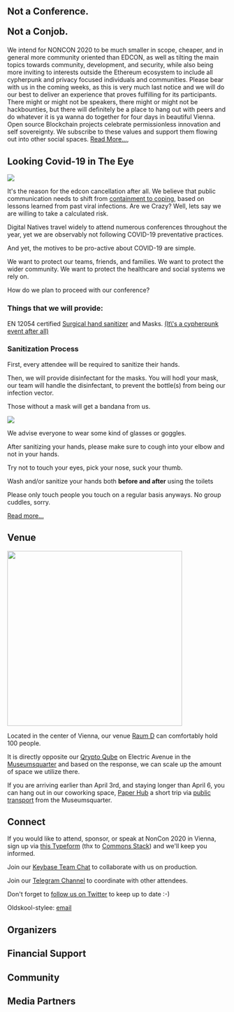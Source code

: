 <HeroImage state></HeroImage>

<Cta to="https://the-commons-stack.typeform.com/to/SemYgK" text="SIGNUP"></Cta>

<div>

## <p>Not a Conference.</p><p>Not a Conjob.</p>

We intend for NONCON 2020 to be much smaller in scope, cheaper,
and in general more community oriented than EDCON,
as well as tilting the main topics towards community, development, and security,
while also being more inviting to interests outside the Ethereum ecosystem
to include all cypherpunk and privacy focused individuals and communities.
Please bear with us in the coming weeks,
as this is very much last notice
and we will do our best to deliver an experience that proves fulfilling for its participants.
There might or might not be speakers, there might or might not be hackbounties,
but there will definitely be a place to hang out with peers
and do whatever it is ya wanna do together for four days in beautiful Vienna.
Open source Blockchain projects celebrate permissionless innovation and self sovereignty.
We subscribe to these values and support them flowing out into other social spaces.
[Read More...](https://www.parallele.at/not-a-conference-not-a-conjob/),
</div>

<div>

## Looking Covid-19 in The Eye

<Img src="/img/in-the-eye.jpg"></Img>

It's the reason for the edcon cancellation after all.
We believe that public communication needs to shift from
[containment to coping](https://www.psandman.com/col/swineflu2.htm),
based on lessons learned from past viral infections.
Are we Crazy? Well, lets say we are willing to take a calculated risk.

Digital Natives travel widely to attend numerous conferences throughout the year,
yet we are observably not following COVID-19 preventative practices.

And yet, the motives to be pro-active about COVID-19 are simple.

We want to protect our teams, friends, and families.
We want to protect the wider community.
We want to protect the healthcare and social systems we rely on.

How do we plan to proceed with our conference?

### Things that we will provide:

EN 12054 certified
[Surgical hand sanitizer](https://en.wikipedia.org/wiki/Hand_sanitizer#Surgical_hand_disinfection)
and Masks.
[(It\\\'s a cypherpunk event after all)](https://twitter.com/TheRealSmuggler/status/1203361366708494342?s=20)

### Sanitization Process

First, every attendee will be required to sanitize their hands.

Then, we will provide disinfectant for the masks.
You will hodl your mask,
our team will handle the disinfectant,
to prevent the bottle(s) from being our infection vector.

Those without a mask will get a bandana from us.

<Img class="center" src="/img/bandana.png"></Img>

We advise everyone to wear some kind of glasses or goggles. <DealWithIt state></DealWithIt>

After sanitizing your hands,
please make sure to cough into your elbow and not in your hands.

Try not to touch your eyes, pick your nose, suck your thumb.

Wash and/or sanitize your hands both **before and after** using the toilets

Please only touch people you touch on a regular basis anyways. No group cuddles, sorry.

[Read more...](https://www.parallele.at/lets-look-covid-19-dead-in-the-eye/)
</div>

<div>

## Venue

<Img class="pageImg" src="/img/qryptoquberaumd.jpg" height="400"></Img>

Located in the center of Vienna,
our venue
[Raum D](https://www.mqw.at/en/institutions/q21/institutions/raum-d-q21)
can comfortably hold 100 people.

It is directly opposite our
[Qrypto Qube](https://www.parallele.at/#qrypto-qube)
on Electric Avenue in the
[Museumsquarter](https://www.mqw.at/institutionen/q21/)
and based on the response, we can scale up the amount of space we utilize there.

If you are arriving earlier than April 3rd,
and staying longer than April 6, you can hang out in our coworking space,
[Paper Hub](https://www.parallele.at/#paperhub-coworking)
a short trip via
[public transport](https://www.google.com/maps/dir/MuseumsQuartier,+Museumsplatz,+Vienna/Hofstattgasse+4,+1180+Wien/@48.2167831,16.3352999,14z/data=!3m1!4b1!4m14!4m13!1m5!1m1!1s0x476d07903eeb4fdf:0x94d429b3eb41ebff!2m2!1d16.3586166!2d48.2033369!1m5!1m1!1s0x476d07d13a94c74d:0x9a5f70aab1cc7fb5!2m2!1d16.3409366!2d48.2283202!3e3)
from the Museumsquarter.
</div>

<div id="contacts">

## Connect

If you would like to attend, sponsor, or speak at NonCon 2020 in Vienna,
sign up via [this Typeform](https://the-commons-stack.typeform.com/to/SemYgK)
(thx to [Commons Stack](https://commonsstack.org))
and we'll keep you informed.

Join our
[Keybase Team Chat](https://keybase.io/team/nonconorg)
to collaborate with us on production.

Join our
[Telegram Channel](https://t.me/joinchat/E9fhuBVwENCRcC3-df9wxA)
to coordinate with other attendees.

Don't forget to
[follow us on Twitter](https://twitter.com/ParallelePolis)
to keep up to date :-)

Oldskool-stylee: [email](mailto:info@parallele.at)

## Organizers

<Organizers items="[
  {
    img: '/img/organizers/parallele.jpg',
    to: 'https://parallele.at',
    title: 'parallele polis',
  },
  {
    img: '/img/organizers/institue-for-cryptoeconomics.jpg',
    to: 'https://www.wu.ac.at/cryptoeconomics',
    title: 'Cryptoeconomic Institute',
  },
  {
    img: '/img/organizers/bwb.png',
    to: 'https://bwb.is',
    title: 'bwb.is',
  },
]"></Organizers>

## Financial Support

<List items="[
{
  img: '/img/sponsors/parity.jpg',
  to: 'https://parity.io/substrate',
  title: 'parity substrate',
},
{
  img: '/img/sponsors/raiden.jpg',
  to: 'https://raiden.network',
  title: 'raiden network',
},
]"></List>


## Community

<List items="[
{
  img: '/img/community/goerli.jpg',
  to: 'https://goerli.net',
  title: 'Goerli Testnet',
},
{
  img: '/img/community/metagame.png',
  to: 'https://metagame.wtf',
  title: 'Metagame',
},
{
  img: '/img/community/metacartel.png',
  to: 'https://metacartel.org',
  title: 'Metacartel',
},
{
  img: '/img/community/giveth.jpg',
  to: 'https://giveth.io',
  title: 'Giveth',
},
{
  img: '/img/community/commonsstack.png',
  to: 'https://comonsstack.org',
  title: 'Commons Stack',
},
{
  img: '/img/community/mintbase.png',
  to: 'https://mintbase.io',
  title: 'Mintbase',
},
{
  img: '/img/community/DoD.png',
  to: 'https://twitter.com/ethberlin',
  title: 'ETH Berlin',
},
{
  img: '/img/community/rotki.png',
  to: 'https://rotki.com',
  title: 'Rotki',
},
{
  img: '/img/community/codechain.png',
  to: 'https://github.com/frankbraun/codechain',
  title: 'Codechain',
},
{
  img: '/img/community/webboot.png',
  to: 'https://webboot.org',
  title: 'Webboot',
},
{
  img: '/img/community/progressbar.png',
  to: 'https://progressbar.sk',
  title: 'Progressbar',
},
{
  img: '/img/community/ethmagicians.png',
  to: 'https://ethereum-magicians.org/',
  title: 'Eth Magicians',
},
{
  img: '/img/community/kickback.png',
  to: 'https://kickback.events',
  title: 'Kickback',
},
{
  img: '/img/community/poap.png',
  to: 'https://poap.xyz',
  title: 'POAP',
},
{
  img: '/img/community/swarm.png',
  to: 'https://swarm.ethereum.org',
  title: 'Swarm',
},
{
  img: '/img/community/ethturin.png',
  to: 'https://ethturin.com/',
  title: 'Eth Turin',
},
{
  img: '/img/community/leapdao.jpg',
  to: 'https://leapdao.org/',
  title: 'LeapDAO',
},
{
  img: '/img/community/daofest.jpg',
  to: 'https://daofest.io/',
  title: 'DAOfest',
},
{
  img: '/img/community/trustlines.png',
  to: 'https://trustlines.network/',
  title: 'Trustlines',
},
{
  img: '/img/community/whiteblock.png',
  to: 'https://whiteblock.io/',
  title: 'whiteblock',
},
]"></List>

</div>

<div>

## Media Partners

<List items="[
{
  img: '/img/mediapartners/bitcoinundco.jpg',
  to: 'https://bitcoinundco.com',
  title: 'Bitcoin und co',
  },
]"></List>

</div>

<Cta to="https://app.ens.domains/name/noncon.eth" text="Donate"></Cta>

</div>
